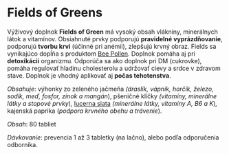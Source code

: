 Fields of Greens
================

Výživový doplnok **Fields of Green** má vysoký obsah vlákniny, minerálnych látok
a vitamínov. Obsiahnuté prvky podporujú **pravidelné vyprázdňovanie**, podporujú
**tvorbu krvi** (účinné pri anémii), zlepšujú krvný obraz. Fields sa vynikajúco
dopĺňa s produktom [Bee
Pollen](/produkty-FLP/forever-bee-pollen). Doplnok pomáha aj
pri **detoxikácii** organizmu. Odporúča sa ako doplnok pri DM (cukrovke), pomáha
regulovať hladinu cholesterolu a udržovať cievy a srdce v zdravom stave. Doplnok
je vhodný aplikovať aj **počas tehotenstva**.

*Obsahuje*: výhonky zo zeleného jačmeňa *(draslík, vápnik, horčík, železo,
sodík, meď, fosfor, zinok a mangán*), pšeničné klíčky *(vitamíny, minerálne
látky a stopové prvky*)*,* [lucerna
siata](/sip/#p/lucerna-siata) *(minerálne látky, vitamíny A, B6
a K*)*,* kajenská paprika (*podpora krvného obehu a trávenie*).

*Obsah*: 80 tabliet

*Dávkovanie*: prevencia 1 až 3 tabletky (na lačno), alebo podľa odporučenia
odborníka.

